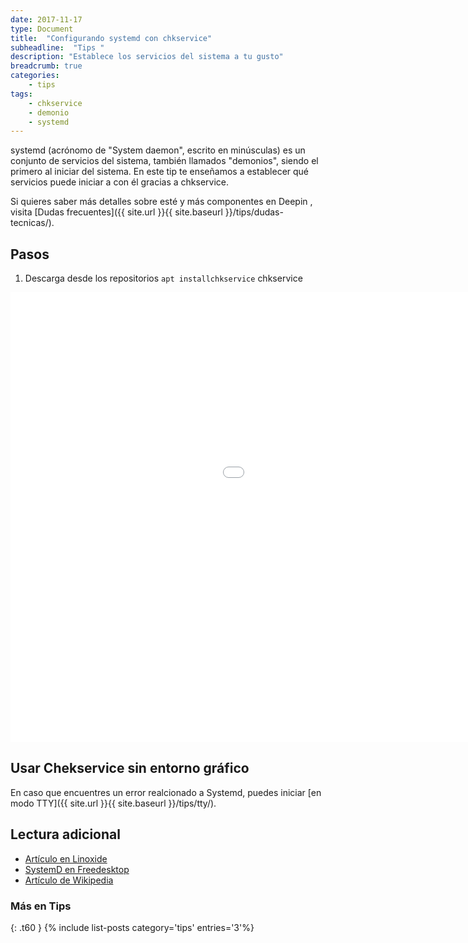 ```yaml
---
date: 2017-11-17
type: Document
title:  "Configurando systemd con chkservice"
subheadline:  "Tips "
description: "Establece los servicios del sistema a tu gusto"
breadcrumb: true
categories:
    - tips
tags:
    - chkservice
    - demonio
    - systemd
---
```

systemd (acrónomo de "System daemon", escrito en minúsculas) es un conjunto de servicios del sistema, también llamados "demonios", siendo el primero al iniciar del sistema. En este tip te enseñamos a establecer qué servicios puede iniciar a con él gracias a chkservice.

Si quieres saber más detalles sobre esté y más componentes en Deepin , visita [Dudas frecuentes]({{ site.url }}{{ site.baseurl }}/tips/dudas-tecnicas/).

## Pasos
1. Descarga desde los repositorios `apt installchkservice`
chkservice
<div class="flex-video">
        <iframe width="1280" height="720" src="//www.youtube.com/embed/A_VM9XSBaus" frameborder="0" allowfullscreen></iframe>
</div>

## Usar Chekservice sin entorno gráfico

En caso que encuentres un error realcionado a Systemd, puedes iniciar [en modo TTY]({{ site.url }}{{ site.baseurl }}/tips/tty/).

## Lectura adicional
* [Artículo en Linoxide](https://linoxide.com/linux-how-to/chkservice-systemd-units-management/)
* [SystemD en Freedesktop](https://www.freedesktop.org/wiki/Software/systemd/)
* [Artículo de Wikipedia](https://en.wikipedia.org/wiki/Systemd)

### Más en Tips
{: .t60 }
{% include list-posts category='tips' entries='3'%}
